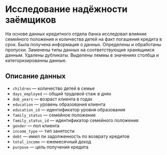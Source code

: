 
# Исследование надёжности заёмщиков
На основе данных кредитного отдела банка исследовал влияние семейного положения и 
количества детей на факт погашения кредита в срок. Была получена информация о 
данных. Определены и обработаны пропуски. Заменены типы данных на соответствующие 
хранящимся данным. Удалены дубликаты. Выделены леммы в значениях столбца и 
категоризированны данные.

## Описание данных

- `children` — количество детей в семье
- `days_employed` — общий трудовой стаж в днях
- `dob_years` — возраст клиента в годах
- `education` — уровень образования клиента
- `education_id` — идентификатор уровня образования
- `family_status` — семейное положение
- `family_status_id` — идентификатор семейного положения
- `gender` — пол клиента
- `income_type` — тип занятости
- `debt` — имел ли задолженность по возврату кредитов
- `total_income` — ежемесячный доход
- `purpose` — цель получения кредита
